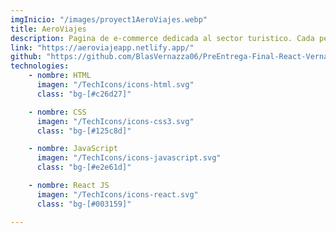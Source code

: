 ```yaml
---
imgInicio: "/images/proyect1AeroViajes.webp"
title: AeroViajes
description: Pagina de e-commerce dedicada al sector turistico. Cada persona puede seleccionar sus viajes y distinguirlos por precio, cantidad, etc.
link: "https://aeroviajeapp.netlify.app/"
github: "https://github.com/BlasVernazza06/PreEntrega-Final-React-Vernazza.git"
technologies:
    - nombre: HTML
      imagen: "/TechIcons/icons-html.svg"
      class: "bg-[#c26d27]"

    - nombre: CSS
      imagen: "/TechIcons/icons-css3.svg"
      class: "bg-[#125c8d]"

    - nombre: JavaScript
      imagen: "/TechIcons/icons-javascript.svg"
      class: "bg-[#e2e61d]"

    - nombre: React JS
      imagen: "/TechIcons/icons-react.svg"
      class: "bg-[#003159]"

---
```

